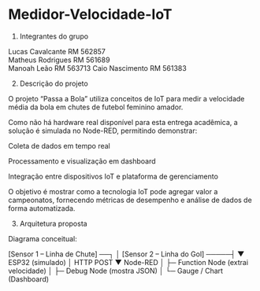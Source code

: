 # Medidor-Velocidade-IoT

1. Integrantes do grupo

Lucas Cavalcante RM 562857  
Matheus Rodrigues RM 561689  
Manoah Leão RM 563713
Caio Nascimento RM 561383

2. Descrição do projeto

O projeto “Passa a Bola” utiliza conceitos de IoT para medir a velocidade média da bola em chutes de futebol feminino amador.

Como não há hardware real disponível para esta entrega acadêmica, a solução é simulada no Node-RED, permitindo demonstrar:

Coleta de dados em tempo real

Processamento e visualização em dashboard

Integração entre dispositivos IoT e plataforma de gerenciamento

O objetivo é mostrar como a tecnologia IoT pode agregar valor a campeonatos, fornecendo métricas de desempenho e análise de dados de forma automatizada.

3. Arquitetura proposta

Diagrama conceitual:

[Sensor 1 – Linha de Chute]  ──┐
                                │
[Sensor 2 – Linha do Gol]  ─────┤
                                ▼
                               ESP32 (simulado)
                                │ HTTP POST
                                ▼
                               Node-RED
                                │
                                ├─ Function Node (extrai velocidade)
                                │
                                ├─ Debug Node (mostra JSON)
                                │
                                └─ Gauge / Chart (Dashboard)
